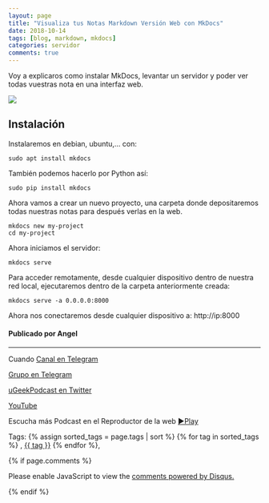 ```yaml
---
layout: page
title: "Visualiza tus Notas Markdown Versión Web con MkDocs"
date: 2018-10-14
tags: [blog, markdown, mkdocs]
categories: servidor
comments: true
---
```

Voy a explicaros como instalar MkDocs, levantar un servidor y poder ver todas vuestras nota en una interfaz web.

![](https://telegra.ph/file/2eed7f6cc9553abcfd6a4.jpg)

## Instalación

Instalaremos en debian, ubuntu,… con:

```
sudo apt install mkdocs
```

También podemos hacerlo por Python así:

```
sudo pip install mkdocs
```

Ahora  vamos a crear un nuevo proyecto, una carpeta donde depositaremos todas nuestras notas para después verlas en la web.

```
mkdocs new my-project
cd my-project
```

Ahora iniciamos el servidor:
```
mkdocs serve
```


Para acceder remotamente, desde cualquier dispositivo dentro de nuestra red local, ejecutaremos dentro de la carpeta anteriormente creada:

```
mkdocs serve -a 0.0.0.0:8000
```
Ahora nos conectaremos desde cualquier dispositivo a: http://ip:8000
    

#### Publicado por Angel 
<!-- -------------------------------------Aquí abajo los comentarios -------------------------------------------  -->
---
Cuando 
[Canal en Telegram](https://t.me/uGeek)  

[Grupo en Telegram](https://t.me/uGeekPodcast)  

[uGeekPodcast en Twitter](https://twitter.com/ugeekpodcast)  

[YouTube](https://www.youtube.com/channel/UCVmGqdwOeswJ55IFmsYNlww)  

Escucha más Podcast en el Reproductor de la web [►Play](https://ugeek.github.io/podcasts/)  

Tags: {% assign sorted_tags = page.tags | sort %} {% for tag in sorted_tags %} , <span class="tag"><a href="/tag#{{ tag }}">{{ tag }}</a></span> {% endfor %},


{% if page.comments %}
<div id="disqus_thread"></div>
<script>

/**
*  RECOMMENDED CONFIGURATION VARIABLES: EDIT AND UNCOMMENT THE SECTION BELOW TO INSERT DYNAMIC VALUES FROM YOUR PLATFORM OR CMS.
*  LEARN WHY DEFINING THESE VARIABLES IS IMPORTANT: https://disqus.com/admin/universalcode/#configuration-variables*/
/*
var disqus_config = function () {
this.page.url = PAGE_URL;  // Replace PAGE_URL with your page's canonical URL variable
this.page.identifier = PAGE_IDENTIFIER; // Replace PAGE_IDENTIFIER with your page's unique identifier variable
};
*/
(function() { // DON'T EDIT BELOW THIS LINE
var d = document, s = d.createElement('script');
s.src = 'https://https-angelbcn-github-io-ugeek.disqus.com/embed.js';
s.setAttribute('data-timestamp', +new Date());
(d.head || d.body).appendChild(s);
})();
</script>
<noscript>Please enable JavaScript to view the <a href="https://disqus.com/?ref_noscript">comments powered by Disqus.</a></noscript>

{% endif %}

<script id="dsq-count-scr" src="//https-angelbcn-github-io-ugeek.disqus.com/count.js" async></script>

